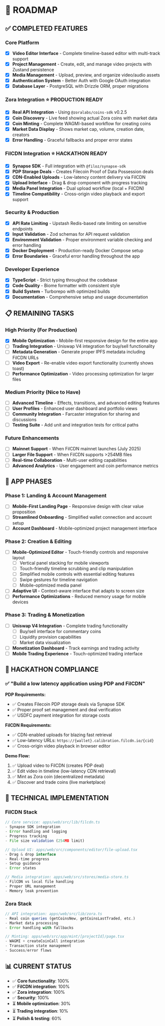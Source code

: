 # 🚀 ROADMAP

## ✅ **COMPLETED FEATURES**

### **Core Platform**

- [x] **Video Editor Interface** - Complete timeline-based editor with multi-track support
- [x] **Project Management** - Create, edit, and manage video projects with Zustand persistence
- [x] **Media Management** - Upload, preview, and organize video/audio assets
- [x] **Authentication System** - Better Auth with Google OAuth integration
- [x] **Database Layer** - PostgreSQL with Drizzle ORM, proper migrations

### **Zora Integration** ⭐ **PRODUCTION READY**

- [x] **Real API Integration** - Using `@zoralabs/coins-sdk` v0.2.5
- [x] **Coin Discovery** - Live feed showing actual Zora coins with market data
- [x] **Coin Minting** - Complete WAGMI-based workflow for creating coins
- [x] **Market Data Display** - Shows market cap, volume, creation date, creators
- [x] **Error Handling** - Graceful fallbacks and proper error states

### **FilCDN Integration** ⭐ **HACKATHON READY**

- [x] **Synapse SDK** - Full integration with `@filoz/synapse-sdk`
- [x] **PDP Storage Deals** - Creates Filecoin Proof of Data Possession deals
- [x] **CDN-Enabled Uploads** - Low-latency content delivery via FilCDN
- [x] **Upload Interface** - Drag & drop component with progress tracking
- [x] **Media Panel Integration** - Dual upload workflow (local + FilCDN)
- [x] **Timeline Compatibility** - Cross-origin video playback and export support

### **Security & Production**

- [x] **API Rate Limiting** - Upstash Redis-based rate limiting on sensitive endpoints
- [x] **Input Validation** - Zod schemas for API request validation
- [x] **Environment Validation** - Proper environment variable checking and error handling
- [x] **Docker Deployment** - Production-ready Docker Compose setup
- [x] **Error Boundaries** - Graceful error handling throughout the app

### **Developer Experience**

- [x] **TypeScript** - Strict typing throughout the codebase
- [x] **Code Quality** - Biome formatter with consistent style
- [x] **Build System** - Turborepo with optimized builds
- [x] **Documentation** - Comprehensive setup and usage documentation

## 📋 **REMAINING TASKS**

### **High Priority (For Production)**

- [x] **Mobile Optimization** - Mobile-first responsive design for the entire app
- [ ] **Trading Integration** - Uniswap V4 integration for buy/sell functionality
- [ ] **Metadata Generation** - Generate proper IPFS metadata including FilCDN URLs
- [ ] **Video Export** - Re-enable video export functionality (currently shows toast)
- [ ] **Performance Optimization** - Video processing optimization for larger files

### **Medium Priority (Nice to Have)**

- [ ] **Advanced Timeline** - Effects, transitions, and advanced editing features
- [ ] **User Profiles** - Enhanced user dashboard and portfolio views
- [ ] **Community Integration** - Farcaster integration for sharing and discussions
- [ ] **Testing Suite** - Add unit and integration tests for critical paths

### **Future Enhancements**

- [ ] **Mainnet Support** - When FilCDN mainnet launches (July 2025)
- [ ] **Larger File Support** - When FilCDN supports >254MB files
- [ ] **Real-time Collaboration** - Multi-user editing capabilities
- [ ] **Advanced Analytics** - User engagement and coin performance metrics

## 🎯 **APP PHASES**

### **Phase 1: Landing & Account Management**

- [ ] **Mobile-First Landing Page** - Responsive design with clear value proposition
- [ ] **Streamlined Onboarding** - Simplified wallet connection and account setup
- [ ] **Account Dashboard** - Mobile-optimized project management interface

### **Phase 2: Creation & Editing**

- [ ] **Mobile-Optimized Editor** - Touch-friendly controls and responsive layout
  - [ ] Vertical panel stacking for mobile viewports
  - [ ] Touch-friendly timeline scrubbing and clip manipulation
  - [ ] Simplified mobile controls with essential editing features
  - [ ] Swipe gestures for timeline navigation
  - [ ] Mobile-optimized media panel
- [ ] **Adaptive UI** - Context-aware interface that adapts to screen size
- [ ] **Performance Optimizations** - Reduced memory usage for mobile devices

### **Phase 3: Trading & Monetization**

- [ ] **Uniswap V4 Integration** - Complete trading functionality
  - [ ] Buy/sell interface for commentary coins
  - [ ] Liquidity provision capabilities
  - [ ] Market data visualization
- [ ] **Monetization Dashboard** - Track earnings and trading activity
- [ ] **Mobile Trading Experience** - Touch-optimized trading interface

## 🎯 **HACKATHON COMPLIANCE**

### ✅ **"Build a low latency application using PDP and FilCDN"**

**PDP Requirements:**

- ✅ Creates Filecoin PDP storage deals via Synapse SDK
- ✅ Proper proof set management and deal verification
- ✅ USDFC payment integration for storage costs

**FilCDN Requirements:**

- ✅ CDN-enabled uploads for blazing fast retrieval
- ✅ Low-latency URLs: `https://{wallet}.calibration.filcdn.io/{cid}`
- ✅ Cross-origin video playback in browser editor

**Demo Flow:**

1. ✅ Upload video to FilCDN (creates PDP deal)
2. ✅ Edit video in timeline (low-latency CDN retrieval)
3. ✅ Mint as Zora coin (decentralized metadata)
4. ✅ Discover and trade coins (live marketplace)

## 🔧 **TECHNICAL IMPLEMENTATION**

### **FilCDN Stack**

```typescript
// Core service: apps/web/src/lib/filcdn.ts
- Synapse SDK integration
- Error handling and logging
- Progress tracking
- File size validation (254MB limit)

// Upload UI: apps/web/src/components/editor/file-upload.tsx
- Drag & drop interface
- Real-time progress
- Setup guidance
- Error states

// Media integration: apps/web/src/stores/media-store.ts
- FilCDN vs local file handling
- Proper URL management
- Memory leak prevention
```

### **Zora Stack**

```typescript
// API integration: apps/web/src/lib/zora.ts
- Real coin queries (getCoinsNew, getCoinsLastTraded, etc.)
- Market data processing
- Error handling with fallbacks

// Minting: apps/web/src/app/mint/[projectId]/page.tsx
- WAGMI + createCoinCall integration
- Transaction state management
- Success/error flows
```

## 📊 **CURRENT STATUS**

- ✅ **Core functionality**: 100%
- ✅ **FilCDN integration**: 100%
- ✅ **Zora integration**: 100%
- ✅ **Security**: 100%
- ⏳ **Mobile optimization**: 30%
- ⏳ **Trading integration**: 10%
- ⏳ **Polish & testing**: 60%
